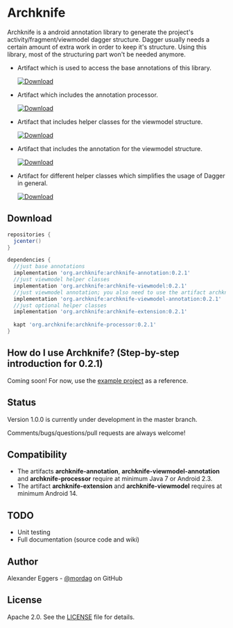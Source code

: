 Archknife
=====

Archknife is a android annotation library to generate the project's activity/fragment/viewmodel dagger structure. Dagger usually needs a certain amount of extra work in order to keep it's structure. Using this library, most of the structuring part won't be needed anymore.

* Artifact which is used to access the base annotations of this library.

  [![Download](https://api.bintray.com/packages/mordag/android/archknife-annotation/images/download.svg) ](https://bintray.com/mordag/android/archknife-annotation/_latestVersion)

* Artifact which includes the annotation processor.

  [![Download](https://api.bintray.com/packages/mordag/android/archknife-processor/images/download.svg) ](https://bintray.com/mordag/android/archknife-processor/_latestVersion) 

* Artifact that includes helper classes for the viewmodel structure.

  [![Download](https://api.bintray.com/packages/mordag/android/archknife-viewmodel/images/download.svg) ](https://bintray.com/mordag/android/archknife-viewmodel/_latestVersion)
  
* Artifact that includes the annotation for the viewmodel structure.

  [![Download](https://api.bintray.com/packages/mordag/android/archknife-viewmodel-annotation/images/download.svg) ](https://bintray.com/mordag/android/archknife-viewmodel-annotation/_latestVersion)

* Artifact for different helper classes which simplifies the usage of Dagger in general.

  [![Download](https://api.bintray.com/packages/mordag/android/archknife-extension/images/download.svg) ](https://bintray.com/mordag/android/archknife-extension/_latestVersion)

Download
--------
```gradle
repositories {
  jcenter()
}

dependencies {
  //just base annotations
  implementation 'org.archknife:archknife-annotation:0.2.1'
  //just viewmodel helper classes
  implementation 'org.archknife:archknife-viewmodel:0.2.1'
  //just viewmodel annotation; you also need to use the artifact archknife-viewmodel if you want to use this dependency!
  implementation 'org.archknife:archknife-viewmodel-annotation:0.2.1'
  //just optional helper classes
  implementation 'org.archknife:archknife-extension:0.2.1'
  
  kapt 'org.archknife:archknife-processor:0.2.1'
}
```

How do I use Archknife? (Step-by-step introduction for 0.2.1)
-------------------
Coming soon! For now, use the [example project][3] as a reference.

Status
------
Version 1.0.0 is currently under development in the master branch.

Comments/bugs/questions/pull requests are always welcome!

Compatibility
-------------

 * The artifacts **archknife-annotation**, **archknife-viewmodel-annotation** and **archknife-processor** require at minimum Java 7 or Android 2.3.
 * The artifact **archknife-extension** and **archknife-viewmodel** requires at minimum Android 14.
 
TODO
-------------
* Unit testing
* Full documentation (source code and wiki)

Author
------
Alexander Eggers - [@mordag][2] on GitHub

License
-------
Apache 2.0. See the [LICENSE][1] file for details.


[1]: https://github.com/Mordag/archknife/blob/master/LICENSE
[2]: https://github.com/Mordag
[3]: https://github.com/Mordag/archknife/tree/master/examples
